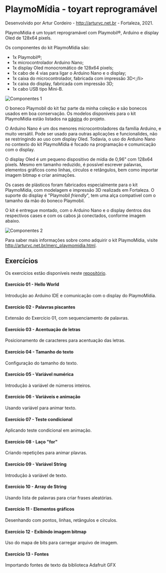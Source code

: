 # PlaymoMídia - toyart reprogramável
Desenvolvido por Artur Cordeiro - http://arturvc.net.br - Fortaleza, 2021.

PlaymoMídia é um toyart reprogramável com Playmobil®, Arduino e display Oled de 128x64 pixels. 

Os componentes do kit PlaymoMídia são:
- 1x Playmobil®;
- 1x microcontrolador Arduino Nano;
- 1x display Oled monocromático de 128x64 pixels;
- 1x cabo de 4 vias para ligar o Arduino Nano e o display;
- 1x caixa do microcontrolador, fabricada com impressão 3D<;/li>
- 1x caixa do display, fabricada com impressão 3D;
- 1x cabo USB tipo Mini-B.

![Componentes 1](http://arturvc.net.br/img/playmomidia_comp1.jpg)


O boneco Playmobil do kit faz parte da minha coleção e são bonecos usados em boa conservação. Os modelos disponíveis para o kit PlaymoMídia estão listados na [página](http://arturvc.net.br/merc_playmomidia.html) do projeto.

O Arduino Nano é um dos menores microcontroladores da família Arduino, e muito versátil. Pode ser usado para outras aplicações e funcionalides, não se restringindo ao uso com display Oled. Todavia, o uso do Arduino Nano no contexto do kit PlaymoMídia é focado na programação e comunicação com o display. 

O display Oled é um pequeno dispositivo de mídia de 0,96" com 128x64 pixels. Mesmo em tamanho reduzido, é possível escrever palavras, elementos gráficos como linhas, círculos e retângulos, bem como importar imagem bitmap e criar animações.

Os cases de plásticos foram fabricados especialmente para o kit PlaymoMídia, com modelagem e impressão 3D realizads em Fortaleza. O suporte do display é "Playmobil *friendly*", tem uma alça compatível com o tamanho da mão do boneco Playmobil.

O kit é entregue montado, com o Arduino Nano e o display dentros dos respectivos cases e com os cabos já conectados, conforme imagem abaixo.

![Componentes 2](http://arturvc.net.br/img/playmomidia_comp2.jpg)

Para saber mais informações sobre como adquirir o kit PlaymoMídia, visite http://arturvc.net.br/merc_playmomidia.html.

## Exercícios
Os exercícios estão disponíveis neste [repositório](https://github.com/arturvc/playmomidia/tree/main/Exercicios).

#### Exercício 01 - Hello World
Introdução ao Arduino IDE e comunicação com o display do PlaymoMídia.

#### Exercício 02 - Palavras piscantes
Extensão do Exercício 01, com sequenciamento de palavras.

#### Exercício 03 - Acentuação de letras
Posicionamento de caracteres para acentuação das letras.

#### Exercício 04 - Tamanho do texto
Configuração do tamanho do texto.

#### Exercício 05 - Variável numérica
Introdução à variável de números inteiros.

#### Exercício 06 - Variáveis e animação
Usando variável para animar texto.

#### Exercício 07 - Teste condicional
Aplicando teste condicional em animação.

#### Exercício 08 - Laço "for"
Criando repetições para animar plavras.

#### Exercício 09 - Variável String
Introdução à variável de texto.

#### Exercício 10 - Array de String
Usando lista de palavras para criar frases aleatórias.

#### Exercício 11 - Elementos gráficos
Desenhando com pontos, linhas, retângulos e círculos.

#### Exercício 12 - Exibindo imagem bitmap
Uso do mapa de bits para carregar arquivo de imagem.

#### Exercício 13 - Fontes
Importando fontes de texto da biblioteca Adafruit GFX
